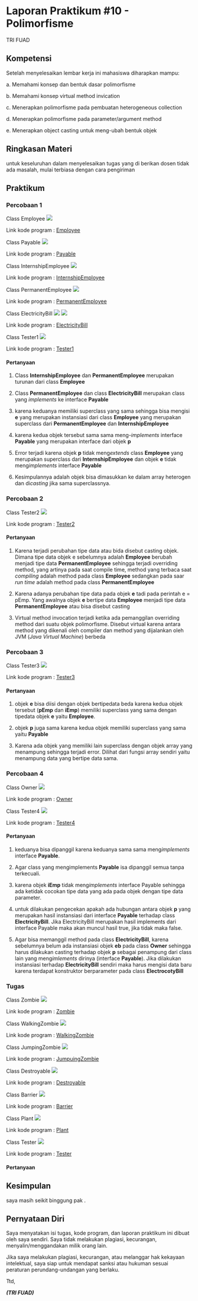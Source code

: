# Laporan Praktikum #10 - Polimorfisme

TRI FUAD
## Kompetensi
Setelah menyelesaikan lembar kerja ini mahasiswa diharapkan mampu: 

a. Memahami konsep dan bentuk dasar polimorfisme 

b. Memahami konsep virtual method invication 

c. Menerapkan polimorfisme pada pembuatan heterogeneous collection 

d. Menerapkan polimorfisme pada parameter/argument method 

e. Menerapkan object casting untuk meng-ubah bentuk objek 



## Ringkasan Materi

untuk keseluruhan dalam menyelesaikan tugas yang di berikan dosen tidak ada masalah, mulai terbiasa dengan cara pengiriman 

## Praktikum

### Percobaan 1

Class Employee
![](img/employee.PNG)

Link kode program : 
[Employee](../../src/10_Polimorfisme/Employee1841720139Fuad.java)

Class Payable
![](img/payable.PNG)

Link kode program : 
[Payable](../../src/10_Polimorfisme/Payable1841720139Fuad.java)

Class InternshipEmployee
![](img/internshipemployee.PNG)

Link kode program : 
[InternshipEmployee](../../src/10_Polimorfisme/InternshipEmployee1841720139Fuad.java)

Class PermanentEmployee
![](img/permanentemployee.PNG)

Link kode program : 
[PermanentEmployee](../../src/10_Polimorfisme/PermanentEmployee1841720139Fuad.java)

Class ElectricityBill
![](img/electricitybill1.PNG)
![](img/electricitybill2.PNG)

Link kode program : 
[ElectricityBill](../../src/10_Polimorfisme/ElectricityBill1841720139Fuad.java)

Class Tester1
![](img/test1.PNG)

Link kode program : 
[Tester1](../../src/10_Polimorfisme/Tester1.java)

#### Pertanyaan
1. Class **InternshipEmployee** dan **PermanentEmployee** merupakan turunan dari class **Employee**
2. Class **PermanentEmployee** dan class **ElectricityBill** merupakan class yang _implements_ ke interface **Payable**
3. karena keduanya memiliki superclass yang sama sehingga bisa mengisi **e** yang merupakan instansiasi dari class **Employee** yang merupakan superclass dari **PermanentEmployee** dan **InternshipEmployee**

4. karena kedua objek tersebut sama sama meng-_implements_ interface **Payable** yang merupakan interface dari objek **p**

5. Error terjadi karena objek **p** tidak meng*extends* class **Employee** yang merupakan superclass dari **InternshipEmployee** dan objek **e** tidak meng*implements* interface **Payable** 


6. Kesimpulannya adalah objek bisa dimasukkan ke dalam array heterogen dan di*casting* jika sama superclassnya. 
### Percobaan 2
Class Tester2
![](img/test2.PNG)

Link kode program : 
[Tester2](../../src/10_Polimorfisme/Tester2.java)



#### Pertanyaan
1. Karena terjadi perubahan tipe data atau bida disebut casting objek. Dimana tipe data objek e sebelumnya adalah **Employee** berubah menjadi tipe data **PermanentEmployee** sehingga terjadi overriding method, yang artinya pada saat compile time, method yang terbaca saat *compiling* adalah method pada class **Employee** sedangkan pada saar *run time* adalah method pada class **PermanentEmployee**

2. Karena adanya perubahan tipe data pada objek **e** tadi pada perintah e = pEmp. Yang awalnya objek **e** bertipe data **Employee** menjadi tipe data **PermanentEmployee** atau bisa disebut casting

3. Virtual method invocation terjadi ketika ada pemanggilan overriding method
dari suatu objek polimorfisme. Disebut virtual karena antara method yang
dikenali oleh compiler dan method yang dijalankan oleh JVM (_Java Virtual Machine_) berbeda 


### Percobaan 3
Class Tester3
![](img/test3.PNG)

Link kode program : 
[Tester3](../../src/10_Polimorfisme/Tester3.java)



#### Pertanyaan
1. objek **e** bisa diisi dengan objek bertipedata beda karena kedua objek tersebut (**pEmp** dan **iEmp**) memiliki superclass yang sama dengan tipedata objek **e** yaitu **Employee**.

2. objek **p** juga sama karena kedua objek memiliki superclass yang sama yaitu **Payable**

3. Karena ada objek yang memiliki lain superclass dengan objek array yang menampung sehingga terjadi error. Dilihat dari fungsi array sendiri yaitu menampung data yang bertipe data sama.
   
### Percobaan 4
Class Owner
![](img/owner.PNG)

Link kode program : 
[Owner](../../src/10_Polimorfisme/Owner1841720139Fuad.java)

Class Tester4
![](img/test4.PNG)

Link kode program : 
[Tester4](../../src/10_Polimorfisme/Tester4.java)



#### Pertanyaan
1. keduanya bisa dipanggil karena keduanya sama sama meng*implements* interface **Payable**.

2. Agar class yang mengimplements **Payable** isa dipanggil semua tanpa terkecuali.

3. karena objek **iEmp** tidak meng*implements* interface Payable sehingga ada ketidak cocokan tipe data yang ada pada objek dengan tipe data parameter.

4. untuk dilakukan pengecekan apakah ada hubungan antara objek **p** yang merupakan hasil instansiasi dari interface **Payable** terhadap class **ElectricityBill**. Jika ElectricityBill merupakan hasil implements dari interface Payable maka akan muncul hasil true, jika tidak maka false.

5. Agar bisa memanggil method pada class **ElectricityBill**, karena sebelumnya belum ada instansiasi objek **eb** pada class **Owner** sehingga harus dilakukan casting terhadap objek **p** sebagai penampung dari class lain yang meng*imlements* dirinya (interface **Payable**). Jika dilakukan instansiasi terhadap **ElectricityBill** sendiri maka harus mengisi data baru karena terdapat konstruktor berparameter pada class **ElectrocotyBill**


### Tugas
Class Zombie
![](img/zombie.PNG)

Link kode program : 
[Zombie](../../src/10_Polimorfisme/Zombie1841720139Fuad.java)

Class WalkingZombie
![](img/walkingzombie.PNG)

Link kode program : 
[WalkingZombie](../../src/10_Polimorfisme/WalkingZombie1841720139Fuad.java)

Class JumpingZombie
![](img/jumpingzombie.PNG)

Link kode program : 
[JumpuingZombie](../../src/10_Polimorfisme/JumpingZombie1841720139Fuad.java)

Class Destroyable
![](img/destroyable.PNG)

Link kode program : 
[Destroyable](../../src/10_Polimorfisme/Destroyable1841720139Fuad.java)

Class Barrier
![](img/barier.PNG)


Link kode program : 
[Barrier](../../src/10_Polimorfisme/Barrier1841720139Fuad.java)

Class Plant
![](img/plant.PNG)

Link kode program : 
[Plant](../../src/10_Polimorfisme/Plant.java)

Class Tester
![](img/tester.PNG)

Link kode program : 
[Tester](../../src/10_Polimorfisme/Tester.java)

#### Pertanyaan


## Kesimpulan

saya masih seikit binggung pak .


## Pernyataan Diri

Saya menyatakan isi tugas, kode program, dan laporan praktikum ini dibuat oleh saya sendiri. Saya tidak melakukan plagiasi, kecurangan, menyalin/menggandakan milik orang lain.

Jika saya melakukan plagiasi, kecurangan, atau melanggar hak kekayaan intelektual, saya siap untuk mendapat sanksi atau hukuman sesuai peraturan perundang-undangan yang berlaku.

Ttd,

***(TRI FUAD)***